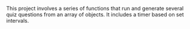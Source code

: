 This project involves a series of functions that run and generate several quiz questions from an array of objects. It includes a timer based on set intervals.